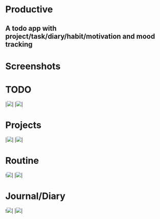 # Productive

## A todo app with project/task/diary/habit/motivation and mood tracking

# Screenshots

# TODO
|![](/art/Todo.png)|
|![](/art/createtodo.png )|
# Projects
|![](/art/Projects.png)|
|![](/art/createproject.png )|
# Routine
!![](/art/routine.png )|
|![](/art/createroutine.png )|
# Journal/Diary
!![](/art/Journal.png)|
|![](/art/createjournalentry.png)|

